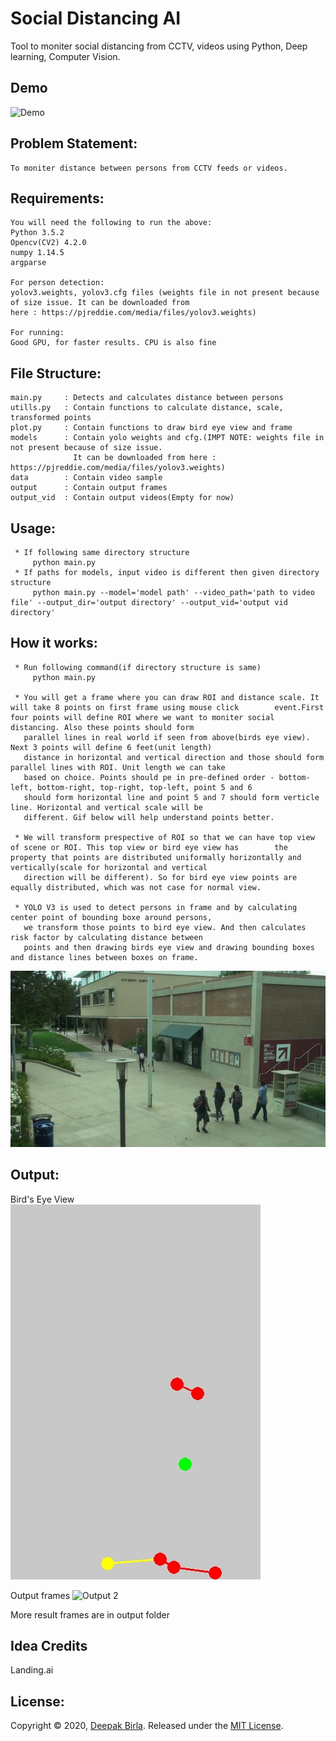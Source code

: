 # Social Distancing AI
Tool to moniter social distancing from CCTV, videos using Python, Deep learning, Computer Vision.

## Demo
![Demo](./demo/social_distancing.gif)

## Problem Statement:
    To moniter distance between persons from CCTV feeds or videos.
     
## Requirements:

    You will need the following to run the above:
    Python 3.5.2
    Opencv(CV2) 4.2.0
    numpy 1.14.5
    argparse
    
    For person detection:
    yolov3.weights, yolov3.cfg files (weights file in not present because of size issue. It can be downloaded from 
    here : https://pjreddie.com/media/files/yolov3.weights)
    
    For running: 
    Good GPU, for faster results. CPU is also fine
    
## File Structure:

    main.py     : Detects and calculates distance between persons
    utills.py   : Contain functions to calculate distance, scale, transformed points
    plot.py     : Contain functions to draw bird eye view and frame
    models      : Contain yolo weights and cfg.(IMPT NOTE: weights file in not present because of size issue. 
                  It can be downloaded from here : https://pjreddie.com/media/files/yolov3.weights)
    data        : Contain video sample
    output      : Contain output frames
    output_vid  : Contain output videos(Empty for now)
      
## Usage:
        
     * If following same directory structure   
         python main.py
     * If paths for models, input video is different then given directory structure
         python main.py --model='model path' --video_path='path to video file' --output_dir='output directory' --output_vid='output vid directory'
         
## How it works:

     * Run following command(if directory structure is same) 
         python main.py
         
     * You will get a frame where you can draw ROI and distance scale. It will take 8 points on first frame using mouse click        event.First four points will define ROI where we want to moniter social distancing. Also these points should form 
       parallel lines in real world if seen from above(birds eye view). Next 3 points will define 6 feet(unit length) 
       distance in horizontal and vertical direction and those should form parallel lines with ROI. Unit length we can take 
       based on choice. Points should pe in pre-defined order - bottom-left, bottom-right, top-right, top-left, point 5 and 6 
       should form horizontal line and point 5 and 7 should form verticle line. Horizontal and vertical scale will be 
       different. Gif below will help understand points better.
       
     * We will transform prespective of ROI so that we can have top view of scene or ROI. This top view or bird eye view has        the property that points are distributed uniformally horizontally and vertically(scale for horizontal and vertical     
       direction will be different). So for bird eye view points are equally distributed, which was not case for normal view.
       
     * YOLO V3 is used to detect persons in frame and by calculating center point of bounding boxe around persons, 
       we transform those points to bird eye view. And then calculates risk factor by calculating distance between
       points and then drawing birds eye view and drawing bounding boxes and distance lines between boxes on frame.
             
![Bird Eye View](./demo/demo.gif)
       
## Output:

Bird's Eye View       
![Bird Eye View](./demo/bird_eye_view.gif) 

Output frames
![Output 2](./demo/social_distancing.gif)
    
More result frames are in output folder

## Idea Credits

Landing.ai

## License:

Copyright © 2020, [Deepak Birla](https://github.com/deepak112). Released under the [MIT License](https://github.com/deepak112/Social-Distancing-AI/blob/master/LICENSE).



